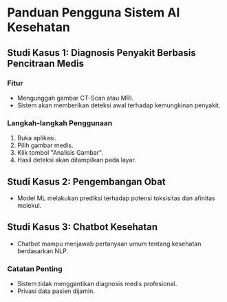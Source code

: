 # Panduan Pengguna Sistem AI Kesehatan

## Studi Kasus 1: Diagnosis Penyakit Berbasis Pencitraan Medis

### Fitur
- Mengunggah gambar CT-Scan atau MRI.
- Sistem akan memberikan deteksi awal terhadap kemungkinan penyakit.

### Langkah-langkah Penggunaan
1. Buka aplikasi.
2. Pilih gambar medis.
3. Klik tombol "Analisis Gambar".
4. Hasil deteksi akan ditampilkan pada layar.

## Studi Kasus 2: Pengembangan Obat
- Model ML melakukan prediksi terhadap potensi toksisitas dan afinitas molekul.

## Studi Kasus 3: Chatbot Kesehatan
- Chatbot mampu menjawab pertanyaan umum tentang kesehatan berdasarkan NLP.

### Catatan Penting
- Sistem tidak menggantikan diagnosis medis profesional.
- Privasi data pasien dijamin.
